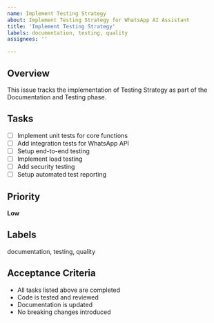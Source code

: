 ```yaml
---
name: Implement Testing Strategy
about: Implement Testing Strategy for WhatsApp AI Assistant
title: 'Implement Testing Strategy'
labels: documentation, testing, quality
assignees: ''

---
```


## Overview
This issue tracks the implementation of Testing Strategy as part of the Documentation and Testing phase.

## Tasks
- [ ] Implement unit tests for core functions
- [ ] Add integration tests for WhatsApp API
- [ ] Setup end-to-end testing
- [ ] Implement load testing
- [ ] Add security testing
- [ ] Setup automated test reporting

## Priority
**Low**

## Labels
documentation, testing, quality

## Acceptance Criteria
- All tasks listed above are completed
- Code is tested and reviewed
- Documentation is updated
- No breaking changes introduced

